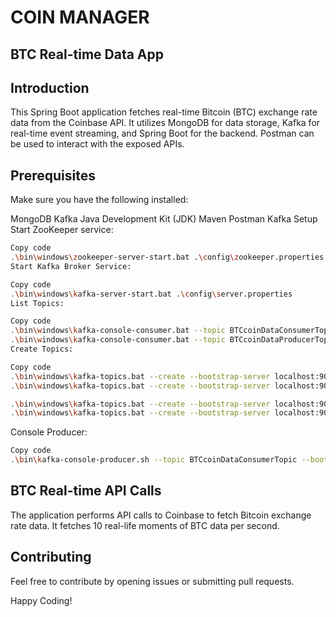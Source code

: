 # COIN MANAGER 
## BTC Real-time Data App
## Introduction
This Spring Boot application fetches real-time Bitcoin (BTC) exchange rate data from the Coinbase API. It utilizes MongoDB for data storage, Kafka for real-time event streaming, and Spring Boot for the backend. Postman can be used to interact with the exposed APIs.

## Prerequisites
Make sure you have the following installed:

MongoDB
Kafka
Java Development Kit (JDK)
Maven
Postman
Kafka Setup
Start ZooKeeper service:

```bash
Copy code
.\bin\windows\zookeeper-server-start.bat .\config\zookeeper.properties
Start Kafka Broker Service:
```
```bash
Copy code
.\bin\windows\kafka-server-start.bat .\config\server.properties
List Topics:
```
```bash
Copy code
.\bin\windows\kafka-console-consumer.bat --topic BTCcoinDataConsumerTopic --from-beginning --bootstrap-server 127.0.0.1:9092
.\bin\windows\kafka-console-consumer.bat --topic BTCcoinDataProducerTopic --from-beginning --bootstrap-server 127.0.0.1:9092
Create Topics:
```
```bash
Copy code
.\bin\windows\kafka-topics.bat --create --bootstrap-server localhost:9092 --topic BTCcoinDataConsumerTopic 
.\bin\windows\kafka-topics.bat --create --bootstrap-server localhost:9092 --topic ETHcoinDataConsumerTopic

.\bin\windows\kafka-topics.bat --create --bootstrap-server localhost:9092 --topic BTCcoinDataConsumerTopic
.\bin\windows\kafka-topics.bat --create --bootstrap-server localhost:9092 --topic BTCcoinDataProducerTopic
```
Console Producer:

```bash
Copy code
.\bin\kafka-console-producer.sh --topic BTCcoinDataConsumerTopic --bootstrap-server localhost:9092
```
## BTC Real-time API Calls
The application performs API calls to Coinbase to fetch Bitcoin exchange rate data. It fetches 10 real-life moments of BTC data per second.

## Contributing
Feel free to contribute by opening issues or submitting pull requests.

Happy Coding!

